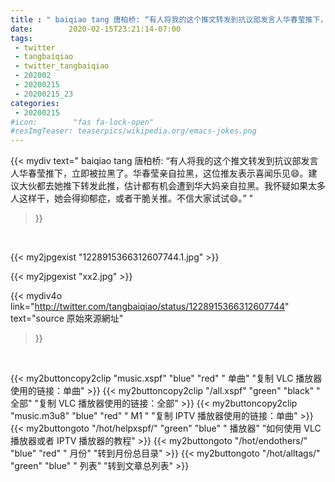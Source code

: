 ```yaml
---
title : " baiqiao tang 唐柏桥: “有人将我的这个推文转发到抗议部发言人华春莹推下，立即被拉黑了。华春莹亲自拉黑，这位推友表示喜闻乐见😄。建议大伙都去她推下转发此推，估计都有机会遭到华大妈亲自拉黑。我怀疑如果太多人这样干，她会得抑郁症，或者干脆关推。不信大家试试😄。”  "
date:        2020-02-15T23:21:14-07:00
tags:
 - twitter
 - tangbaiqiao
 - twitter_tangbaiqiao
 - 202002
 - 20200215
 - 20200215_23
categories:
 - 20200215
#icon:        "fas fa-lock-open"
#resImgTeaser: teaserpics/wikipedia.org/emacs-jokes.png
---
```


{{< mydiv text=" baiqiao tang 唐柏桥: “有人将我的这个推文转发到抗议部发言人华春莹推下，立即被拉黑了。华春莹亲自拉黑，这位推友表示喜闻乐见😄。建议大伙都去她推下转发此推，估计都有机会遭到华大妈亲自拉黑。我怀疑如果太多人这样干，她会得抑郁症，或者干脆关推。不信大家试试😄。”  "
>}}
<br>


 {{< my2jpgexist "1228915366312607744.1.jpg" >}}<br> 

{{< my2jpgexist "xx2.jpg" >}}<br>


{{< mydiv4o link="http://twitter.com/tangbaiqiao/status/1228915366312607744"
text="source 原始來源網址"
>}}


<br>



{{< my2buttoncopy2clip "music.xspf"        "blue"   "red"    " 单曲"  "复制 VLC 播放器使用的链接：单曲" >}} {{< my2buttoncopy2clip "/all.xspf"         "green"  "black"  " 全部"  "复制 VLC 播放器使用的链接：全部" >}} {{< my2buttoncopy2clip "music.m3u8"        "blue"   "red"    " M1 "    "复制 IPTV 播放器使用的链接：单曲" >}} {{< my2buttongoto      "/hot/helpxspf/"    "green"  "blue"   " 播放器" "如何使用 VLC 播放器或者 IPTV 播放器的教程" >}} {{< my2buttongoto      "/hot/endothers/"   "blue"   "red"    " 月份"   "转到月份总目录" >}} {{< my2buttongoto      "/hot/alltags/"     "green"  "blue"   " 列表"   "转到文章总列表" >}} 
